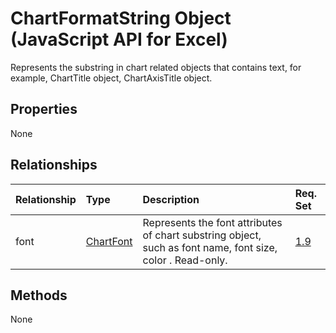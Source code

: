 # ChartFormatString Object (JavaScript API for Excel)

Represents the substring in chart related objects that contains text, for example, ChartTitle object, ChartAxisTitle object.

## Properties

None

## Relationships
| Relationship | Type	|Description| Req. Set|
|:---------------|:--------|:----------|:----|
|font|[ChartFont](chartfont.md)|Represents the font attributes of chart substring object, such as font name, font size, color . Read-only.|[1.9](../requirement-sets/excel-api-requirement-sets.md)|

## Methods
None


